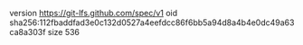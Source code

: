version https://git-lfs.github.com/spec/v1
oid sha256:112fbaddfad3e0c132d0527a4eefdcc86f6bb5a94d8a4b4e0dc49a63ca8a303f
size 536
